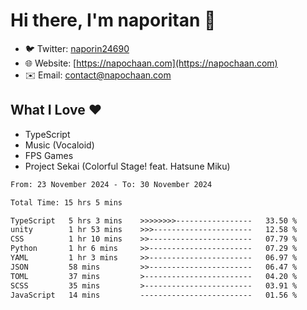 # Hi there, I'm naporitan 👋

- 🐦 Twitter: [naporin24690](https://twitter.com/naporin24690)
- 🌐 Website: [https://napochaan.com](https://napochaan.com)
- ✉️ Email: [contact@napochaan.com](mailto:contact@napochaan.com)

## What I Love ❤️
- TypeScript
- Music (Vocaloid)
- FPS Games
- Project Sekai (Colorful Stage! feat. Hatsune Miku)

<!--START_SECTION:waka-->

```txt
From: 23 November 2024 - To: 30 November 2024

Total Time: 15 hrs 5 mins

TypeScript   5 hrs 3 mins    >>>>>>>>-----------------   33.50 %
unity        1 hr 53 mins    >>>----------------------   12.58 %
CSS          1 hr 10 mins    >>-----------------------   07.79 %
Python       1 hr 6 mins     >>-----------------------   07.29 %
YAML         1 hr 3 mins     >>-----------------------   06.97 %
JSON         58 mins         >>-----------------------   06.47 %
TOML         37 mins         >------------------------   04.20 %
SCSS         35 mins         >------------------------   03.91 %
JavaScript   14 mins         -------------------------   01.56 %
```

<!--END_SECTION:waka-->

